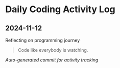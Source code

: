 # Daily Coding Activity Log

## 2024-11-12

Reflecting on programming journey

> Code like everybody is watching.

*Auto-generated commit for activity tracking*
